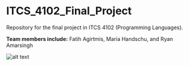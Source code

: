 # ITCS_4102_Final_Project
Repository for the final project in ITCS 4102 (Programming Languages). 

**Team members include:** Fatih Agirtmis, Maria Handschu, and Ryan Amarsingh

![alt text](https://external-preview.redd.it/p54aqMWMgS3fZxi5sdPisWrITTvkLzwBBbp_h_C9u6A.jpg?auto=webp&s=21730caee1596d30ef4880e30783d016c0f838e8)

